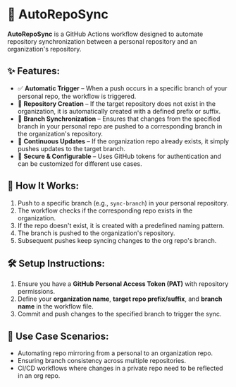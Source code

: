 # 🚀 AutoRepoSync

**AutoRepoSync** is a GitHub Actions workflow designed to automate repository synchronization between a personal repository and an organization's repository.

## ✨ Features:
- ✅ **Automatic Trigger** – When a push occurs in a specific branch of your personal repo, the workflow is triggered.
- 🔧 **Repository Creation** – If the target repository does not exist in the organization, it is automatically created with a defined prefix or suffix.
- 🔄 **Branch Synchronization** – Ensures that changes from the specified branch in your personal repo are pushed to a corresponding branch in the organization's repository.
- 🔁 **Continuous Updates** – If the organization repo already exists, it simply pushes updates to the target branch.
- 🔐 **Secure & Configurable** – Uses GitHub tokens for authentication and can be customized for different use cases.

## 🚀 How It Works:
1. Push to a specific branch (e.g., `sync-branch`) in your personal repository.
2. The workflow checks if the corresponding repo exists in the organization.
3. If the repo doesn't exist, it is created with a predefined naming pattern.
4. The branch is pushed to the organization's repository.
5. Subsequent pushes keep syncing changes to the org repo's branch.

## 🛠 Setup Instructions:
1. Ensure you have a **GitHub Personal Access Token (PAT)** with repository permissions.
2. Define your **organization name**, **target repo prefix/suffix**, and **branch name** in the workflow file.
3. Commit and push changes to the specified branch to trigger the sync.

## 📌 Use Case Scenarios:
- Automating repo mirroring from a personal to an organization repo.
- Ensuring branch consistency across multiple repositories.
- CI/CD workflows where changes in a private repo need to be reflected in an org repo.
